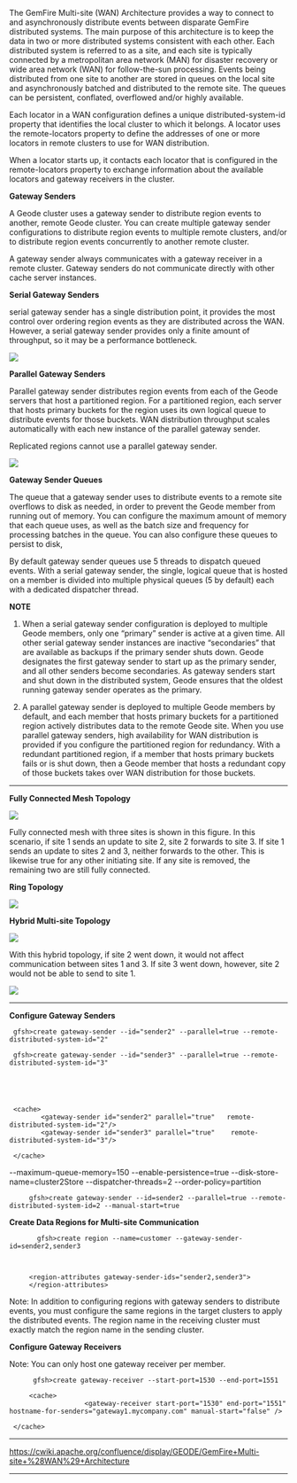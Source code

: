 The GemFire Multi-site (WAN) Architecture provides a way to connect to and asynchronously distribute events between disparate GemFire distributed systems. The main purpose of this architecture is to keep the data in two or more distributed systems consistent with each other. Each distributed system is referred to as a site, and each site is typically connected by a metropolitan area network (MAN) for disaster recovery or wide area network (WAN) for follow-the-sun processing. Events being distributed from one site to another are stored in queues on the local site and asynchronously batched and distributed to the remote site. The queues can be persistent, conflated, overflowed and/or highly available.

Each locator in a WAN configuration defines a unique distributed-system-id property that identifies the local cluster to which it belongs. A locator uses the remote-locators property to define the addresses of one or more locators in remote clusters to use for WAN distribution.

When a locator starts up, it contacts each locator that is configured in the remote-locators property to exchange information about the available locators and gateway receivers in the cluster. 

**Gateway Senders**

A Geode cluster uses a gateway sender to distribute region events to another, remote Geode cluster. You can create multiple gateway sender configurations to distribute region events to multiple remote clusters, and/or to distribute region events concurrently to another remote cluster.

A gateway sender always communicates with a gateway receiver in a remote cluster. Gateway senders do not communicate directly with other cache server instances. 

**Serial Gateway Senders**

serial gateway sender has a single distribution point, it provides the most control over ordering region events as they are distributed across the WAN. However, a serial gateway sender provides only a finite amount of throughput, so it may be a performance bottleneck.

![](https://gemfire.docs.pivotal.io/geode/images/serial_sender.png)


**Parallel Gateway Senders**

Parallel gateway sender distributes region events from each of the Geode servers that host a partitioned region. For a partitioned region, each server that hosts primary buckets for the region uses its own logical queue to distribute events for those buckets. WAN distribution throughput scales automatically with each new instance of the parallel gateway sender.

Replicated regions cannot use a parallel gateway sender.


![](https://gemfire.docs.pivotal.io/geode/images/parallel_sender.png)


**Gateway Sender Queues**

The queue that a gateway sender uses to distribute events to a remote site overflows to disk as needed, in order to prevent the Geode member from running out of memory. You can configure the maximum amount of memory that each queue uses, as well as the batch size and frequency for processing batches in the queue. You can also configure these queues to persist to disk,


By default gateway sender queues use 5 threads to dispatch queued events. With a serial gateway sender, the single, logical queue that is hosted on a member is divided into multiple physical queues (5 by default) each with a dedicated dispatcher thread.

**NOTE**

1. When a serial gateway sender configuration is deployed to multiple Geode members, only one “primary” sender is active at a given time. All other serial gateway sender instances are inactive “secondaries” that are available as backups if the primary sender shuts down. Geode designates the first gateway sender to start up as the primary sender, and all other senders become secondaries. As gateway senders start and shut down in the distributed system, Geode ensures that the oldest running gateway sender operates as the primary.

2. A parallel gateway sender is deployed to multiple Geode members by default, and each member that hosts primary buckets for a partitioned region actively distributes data to the remote Geode site. When you use parallel gateway senders, high availability for WAN distribution is provided if you configure the partitioned region for redundancy. With a redundant partitioned region, if a member that hosts primary buckets fails or is shut down, then a Geode member that hosts a redundant copy of those buckets takes over WAN distribution for those buckets.

----------------------------------------------------------------------------------


**Fully Connected Mesh Topology**

![](https://gemfire.docs.pivotal.io/geode/images/multisite-topology-parallel.png)

Fully connected mesh with three sites is shown in this figure. In this scenario, if site 1 sends an update to site 2, site 2 forwards to site 3. If site 1 sends an update to sites 2 and 3, neither forwards to the other. This is likewise true for any other initiating site. If any site is removed, the remaining two are still fully connected.


**Ring Topology**

![](https://gemfire.docs.pivotal.io/geode/images/multisite-topology-serial.png)


**Hybrid Multi-site Topology**

![](https://gemfire.docs.pivotal.io/geode/images/multisite-topology-hybrid-1.png)


With this hybrid topology, if site 2 went down, it would not affect communication between sites 1 and 3. If site 3 went down, however, site 2 would not be able to send to site 1.

![](https://gemfire.docs.pivotal.io/geode/images/multisite-topology-hybrid-2.png)

----------------------------------------------------------------------------------

**Configure Gateway Senders**

     gfsh>create gateway-sender --id="sender2" --parallel=true --remote-distributed-system-id="2"

     gfsh>create gateway-sender --id="sender3" --parallel=true --remote-distributed-system-id="3"





     <cache>
            <gateway-sender id="sender2" parallel="true"   remote-distributed-system-id="2"/> 
            <gateway-sender id="sender3" parallel="true"    remote-distributed-system-id="3"/> 
  
     </cache>



--maximum-queue-memory=150
--enable-persistence=true 
--disk-store-name=cluster2Store
--dispatcher-threads=2 
--order-policy=partition


         gfsh>create gateway-sender --id=sender2 --parallel=true --remote-distributed-system-id=2 --manual-start=true



**Create Data Regions for Multi-site Communication**


           gfsh>create region --name=customer --gateway-sender-id=sender2,sender3



         <region-attributes gateway-sender-ids="sender2,sender3">
         </region-attributes>


Note: In addition to configuring regions with gateway senders to distribute events, you must configure the same regions in the target clusters to apply the distributed events. The region name in the receiving cluster must exactly match the region name in the sending cluster.



**Configure Gateway Receivers**

Note: You can only host one gateway receiver per member.


          gfsh>create gateway-receiver --start-port=1530 --end-port=1551 

         <cache>
                       <gateway-receiver start-port="1530" end-port="1551" hostname-for-senders="gateway1.mycompany.com" manual-start="false" /> 

     </cache>



---------------------------------------------------------------------

https://cwiki.apache.org/confluence/display/GEODE/GemFire+Multi-site+%28WAN%29+Architecture


---------------------------------------------------------------------
